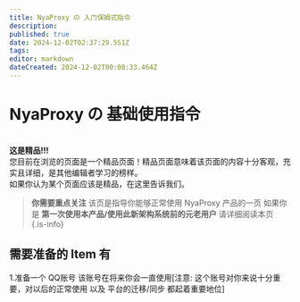 ```yaml
---
title: NyaProxy の 入门保姆式指令
description: 
published: true
date: 2024-12-02T02:37:29.551Z
tags: 
editor: markdown
dateCreated: 2024-12-02T00:08:33.464Z
---
```


# NyaProxy の 基础使用指令
<br>
<div class="highlight-box">
    <i class="fa-solid fa-star icon"></i> <!-- 使用星星图标 -->
    <div class="content">
        <strong>这是精品!!!</strong><br>
        您目前在浏览的页面是一个精品页面！精品页面意味着该页面的内容十分客观，充实且详细，是其他编辑者学习的榜样。
<br>
如果你认为某个页面应该是精品，在这里告诉我们。<br>
    </div>
</div>

> **你需要重点关注**
该页是指导你能够正常使用 NyaProxy 产品的一页
如果你是 **第一次使用本产品/使用此新架构系统前的元老用户** 请详细阅读本页
 {.is-info}
 
 ## 需要准备的 Item 有
1.准备一个 QQ账号 该账号在将来你会一直使用[注意: 这个账号对你来说十分重要，对以后的正常使用 以及 平台的迁移/同步 都起着重要地位]

